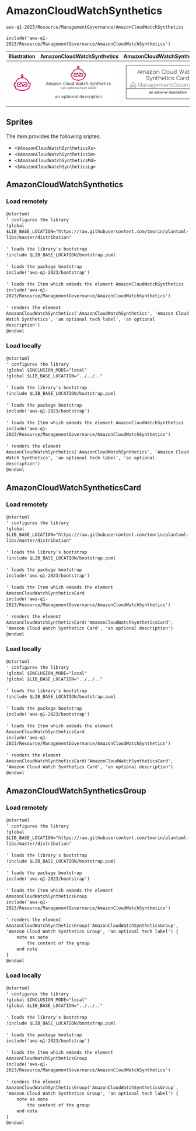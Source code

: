 # AmazonCloudWatchSynthetics


```text
aws-q1-2023/Resource/ManagementGovernance/AmazonCloudWatchSynthetics
```

```text
include('aws-q1-2023/Resource/ManagementGovernance/AmazonCloudWatchSynthetics')
```



| Illustration | AmazonCloudWatchSynthetics | AmazonCloudWatchSyntheticsCard | AmazonCloudWatchSyntheticsGroup |
| :---: | :---: | :---: | :---: |
| ![illustration for Illustration](../../../aws-q1-2023/Resource/ManagementGovernance/AmazonCloudWatchSynthetics.png) | ![illustration for AmazonCloudWatchSynthetics](../../../aws-q1-2023/Resource/ManagementGovernance/AmazonCloudWatchSynthetics.Local.png) | ![illustration for AmazonCloudWatchSyntheticsCard](../../../aws-q1-2023/Resource/ManagementGovernance/AmazonCloudWatchSyntheticsCard.Local.png) | ![illustration for AmazonCloudWatchSyntheticsGroup](../../../aws-q1-2023/Resource/ManagementGovernance/AmazonCloudWatchSyntheticsGroup.Local.png) |



## Sprites
The item provides the following sriptes:

- `<$AmazonCloudWatchSyntheticsXs>`
- `<$AmazonCloudWatchSyntheticsSm>`
- `<$AmazonCloudWatchSyntheticsMd>`
- `<$AmazonCloudWatchSyntheticsLg>`





## AmazonCloudWatchSynthetics

### Load remotely
```plantuml
@startuml
' configures the library
!global $LIB_BASE_LOCATION="https://raw.githubusercontent.com/tmorin/plantuml-libs/master/distribution"

' loads the library's bootstrap
!include $LIB_BASE_LOCATION/bootstrap.puml

' loads the package bootstrap
include('aws-q1-2023/bootstrap')

' loads the Item which embeds the element AmazonCloudWatchSynthetics
include('aws-q1-2023/Resource/ManagementGovernance/AmazonCloudWatchSynthetics')

' renders the element
AmazonCloudWatchSynthetics('AmazonCloudWatchSynthetics', 'Amazon Cloud Watch Synthetics', 'an optional tech label', 'an optional description')
@enduml
```

### Load locally
```plantuml
@startuml
' configures the library
!global $INCLUSION_MODE="local"
!global $LIB_BASE_LOCATION="../../.."

' loads the library's bootstrap
!include $LIB_BASE_LOCATION/bootstrap.puml

' loads the package bootstrap
include('aws-q1-2023/bootstrap')

' loads the Item which embeds the element AmazonCloudWatchSynthetics
include('aws-q1-2023/Resource/ManagementGovernance/AmazonCloudWatchSynthetics')

' renders the element
AmazonCloudWatchSynthetics('AmazonCloudWatchSynthetics', 'Amazon Cloud Watch Synthetics', 'an optional tech label', 'an optional description')
@enduml
```

## AmazonCloudWatchSyntheticsCard

### Load remotely
```plantuml
@startuml
' configures the library
!global $LIB_BASE_LOCATION="https://raw.githubusercontent.com/tmorin/plantuml-libs/master/distribution"

' loads the library's bootstrap
!include $LIB_BASE_LOCATION/bootstrap.puml

' loads the package bootstrap
include('aws-q1-2023/bootstrap')

' loads the Item which embeds the element AmazonCloudWatchSyntheticsCard
include('aws-q1-2023/Resource/ManagementGovernance/AmazonCloudWatchSynthetics')

' renders the element
AmazonCloudWatchSyntheticsCard('AmazonCloudWatchSyntheticsCard', 'Amazon Cloud Watch Synthetics Card', 'an optional description')
@enduml
```

### Load locally
```plantuml
@startuml
' configures the library
!global $INCLUSION_MODE="local"
!global $LIB_BASE_LOCATION="../../.."

' loads the library's bootstrap
!include $LIB_BASE_LOCATION/bootstrap.puml

' loads the package bootstrap
include('aws-q1-2023/bootstrap')

' loads the Item which embeds the element AmazonCloudWatchSyntheticsCard
include('aws-q1-2023/Resource/ManagementGovernance/AmazonCloudWatchSynthetics')

' renders the element
AmazonCloudWatchSyntheticsCard('AmazonCloudWatchSyntheticsCard', 'Amazon Cloud Watch Synthetics Card', 'an optional description')
@enduml
```

## AmazonCloudWatchSyntheticsGroup

### Load remotely
```plantuml
@startuml
' configures the library
!global $LIB_BASE_LOCATION="https://raw.githubusercontent.com/tmorin/plantuml-libs/master/distribution"

' loads the library's bootstrap
!include $LIB_BASE_LOCATION/bootstrap.puml

' loads the package bootstrap
include('aws-q1-2023/bootstrap')

' loads the Item which embeds the element AmazonCloudWatchSyntheticsGroup
include('aws-q1-2023/Resource/ManagementGovernance/AmazonCloudWatchSynthetics')

' renders the element
AmazonCloudWatchSyntheticsGroup('AmazonCloudWatchSyntheticsGroup', 'Amazon Cloud Watch Synthetics Group', 'an optional tech label') {
    note as note
        the content of the group
    end note
}
@enduml
```

### Load locally
```plantuml
@startuml
' configures the library
!global $INCLUSION_MODE="local"
!global $LIB_BASE_LOCATION="../../.."

' loads the library's bootstrap
!include $LIB_BASE_LOCATION/bootstrap.puml

' loads the package bootstrap
include('aws-q1-2023/bootstrap')

' loads the Item which embeds the element AmazonCloudWatchSyntheticsGroup
include('aws-q1-2023/Resource/ManagementGovernance/AmazonCloudWatchSynthetics')

' renders the element
AmazonCloudWatchSyntheticsGroup('AmazonCloudWatchSyntheticsGroup', 'Amazon Cloud Watch Synthetics Group', 'an optional tech label') {
    note as note
        the content of the group
    end note
}
@enduml
```

